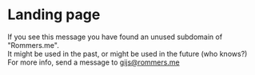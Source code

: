 # Landing page

If you see this message you have found an unused subdomain of "Rommers.me".\
It might be used in the past, or might be used in the future (who knows?)\
For more info, send a message to gijs@rommers.me
